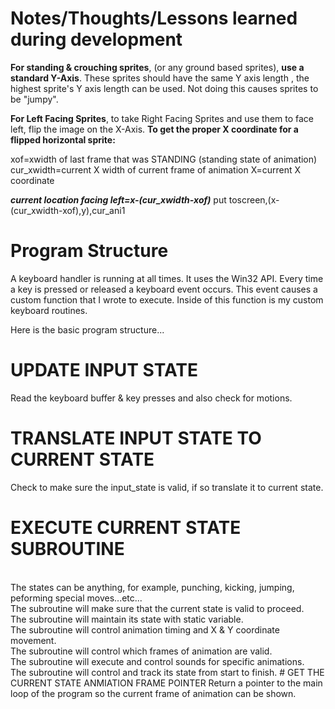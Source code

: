 # Notes/Thoughts/Lessons learned during development

**For standing & crouching sprites**, (or any ground based sprites), **use a standard Y-Axis**. These sprites should have the same Y axis 
length , the highest sprite's Y axis length can be used. Not doing this causes sprites to be "jumpy". 

**For Left Facing Sprites**, to take Right Facing Sprites and use them to face left, flip the image on the X-Axis. 
**To get the proper X coordinate for a flipped horizontal sprite:**

xof=xwidth of last frame that was STANDING (standing state of animation)
cur_xwidth=current X width of current frame of animation
X=current X coordinate

**_current location facing left=x-(cur_xwidth-xof)_**
put toscreen,(x-(cur_xwidth-xof),y),cur_ani1

# Program Structure
A keyboard handler is running at all times. It uses the Win32 API. Every time a key is pressed or released 
a keyboard event occurs. This event causes a custom function that I wrote to execute. Inside of this function
is my custom keyboard routines.

Here is the basic program structure...
# UPDATE INPUT STATE
Read the keyboard buffer & key presses and also check for motions. 
# TRANSLATE INPUT STATE TO CURRENT STATE
Check to make sure the input_state is valid, if so translate it to current state.
# EXECUTE CURRENT STATE SUBROUTINE
<br>
The states can be anything, for example, punching, kicking, jumping, peforming special moves...etc...
<br>
The subroutine will make sure that the current state is valid to proceed. 
<br>
The subroutine will maintain its state with static variable.
<br>
The subroutine will control animation timing and X & Y coordinate movement.
<br>
The subroutine will control which frames of animation are valid.
<br>
The subroutine will execute and control sounds for specific animations.
<br>
The subroutine will control and track its state from start to finish.
# GET THE CURRENT STATE ANMIATION FRAME POINTER
Return a pointer to the main loop of the program so the current frame of animation can be shown.




